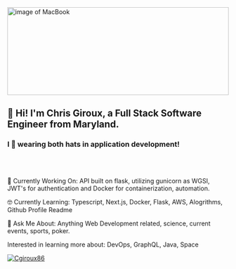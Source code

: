<!--
**cgiroux86/cgiroux86** is a ✨ _special_ ✨ repository because its `README.md` (this file) appears on your GitHub profile.

Here are some ideas to get you started:

- 🔭 I’m currently working on ...
- 🌱 I’m currently learning ...
- 👯 I’m looking to collaborate on ...
- 🤔 I’m looking for help with ...
- 💬 Ask me about ...
- 📫 How to reach me: ...
- 😄 Pronouns: ...
- ⚡ Fun fact: ...
[![Website](https://img.shields.io/website?color=green&down_color=red&down_message=down&label=Portfolio&style=for-the-badge&up_color=green&up_message=up&url=https%3A%2F%2Fchrisgiroux.com%2F)](https://chrisgiroux.com/)
[<img align="left" alt="codeSTACKr | LinkedIn" width="22px" src="https://cdn.jsdelivr.net/npm/simple-icons@v3/icons/linkedin.svg" />][linkedin]
-->

<img width="100%" height="200px" src="https://images.unsplash.com/photo-1517336714731-489689fd1ca8?ixlib=rb-1.2.1&ixid=eyJhcHBfaWQiOjEyMDd9&auto=format&fit=crop&w=500&q=60" alt="image of MacBook"/>

## 👋 Hi! I'm Chris Giroux, a Full Stack Software Engineer from Maryland.

### I 💙 wearing both hats in application development!


[website]: https://chrisgiroux.com
[linkedin]: https://linkedin.com/in/cgiroux1017

<br />
<br />



🔭  Currently Working On: API built on flask, utilizing gunicorn as WGSI, JWT's for authentication and Docker for containerization, automation.

🤓  Currently Learning: Typescript, Next.js, Docker, Flask, AWS, Alogrithms, Github Profile Readme

💬  Ask Me About: Anything Web Development related, science, current events, sports, poker.

Interested in learning more about: DevOps, GraphQL, Java, Space

[![Cgiroux86](https://github-readme-stats.vercel.app/api?username=cgiroux86&theme=radical)](https://github.com/anuraghazra/github-readme-stats)

